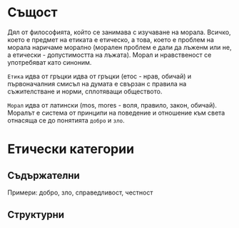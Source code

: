 # Същост
Дял от философията, който се занимава с изучаване на морала. Всичко, което е предмет
на етиката е етическо, а това, което е проблем на морала наричаме морално (морален
проблем е дали да лъженм или не, а етически - допустимостта на лъжата). Морал и 
нравственост се употребяват като синоним.

```Етика``` идва от гръцки идва от гръцки (етос - нрав, обичай) и първоначалния
смисъл на думата е свързан с правила на съжителстване и норми, сплотяващи обществото.

```Морал``` идва от латински (mos, mores - воля, правило, закон, обичай). Моралът
е система от принципи на поведение и отношение към света отнасяща се до понятията
```добро``` и ```зло```.

# Етически категории
## Съдържателни
Примери: добро, зло, справедливост, честност

## Структурни
